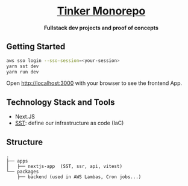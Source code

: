 <div align="center">
  <h1 align="center"><a aria-label="NextJs Monorepo" href="https://github.com/belgattitude/nextjs-monorepo-example">Tinker Monorepo</a></h1>
  <p align="center"><strong>Fullstack dev projects and proof of concepts</strong></p>
</div>

## Getting Started

```bash
aws sso login --sso-session=<your-session>
yarn sst dev
yarn run dev
```

Open [http://localhost:3000](http://localhost:3000) with your browser to see the frontend App.

## Technology Stack and Tools

- Next.JS
- [SST](https://sst.dev/chapters/what-is-sst.html): define our infrastructure as code (IaC)

## Structure

```
.
├── apps
│   ├── nextjs-app  (SST, ssr, api, vitest)
└── packages
    ├── backend (used in AWS Lambas, Cron jobs...)
```
